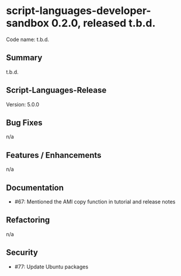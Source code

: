 # script-languages-developer-sandbox 0.2.0, released t.b.d.

Code name: t.b.d.

## Summary

t.b.d.

## Script-Languages-Release

Version: 5.0.0

## Bug Fixes
 
n/a

## Features / Enhancements

n/a

## Documentation

 - #67: Mentioned the AMI copy function in tutorial and release notes

## Refactoring

n/a

## Security

 - #77: Update Ubuntu packages
